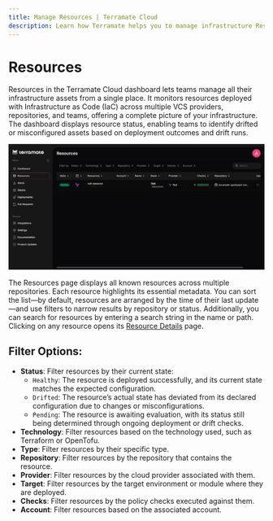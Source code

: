 ```yaml
---
title: Manage Resources | Terramate Cloud
description: Learn how Terramate helps you to manage infrastructure Resources in Terramate Cloud
---
```


# Resources

Resources in the Terramate Cloud dashboard lets teams manage all their infrastructure assets from a single place. It monitors resources deployed with Infrastructure as Code (IaC) across multiple VCS providers, repositories, and teams, offering a complete picture of your infrastructure. The dashboard displays resource status, enabling teams to identify drifted or misconfigured assets based on deployment outcomes and drift runs.

![Resources in Terramate Cloud](../assets/Resources_TMC.png)

The Resources page displays all known resources across multiple repositories. Each resource highlights its essential metadata. You can sort the list—by default, resources are arranged by the time of their last update—and use filters to narrow results by repository or status. Additionally, you can search for resources by entering a search string in the name or path. Clicking on any resource opens its [Resource Details](./details.md) page.

## Filter Options:

- **Status**: Filter resources by their current state:
    - `Healthy`: The resource is deployed successfully, and its current state matches the expected configuration.
    - `Drifted`: The resource’s actual state has deviated from its declared configuration due to changes or misconfigurations.
    - `Pending`: The resource is awaiting evaluation, with its status still being determined through ongoing deployment or drift checks.
- **Technology**: Filter resources based on the technology used, such as Terraform or OpenTofu.
- **Type**: Filter resources by their specific type.
- **Repository**: Filter resources by the repository that contains the resource.
- **Provider**: Filter resources by the cloud provider associated with them.
- **Target**: Filter resources by the target environment or module where they are deployed.
- **Checks**: Filter resources by the policy checks executed against them.
- **Account**: Filter resources based on the associated account.